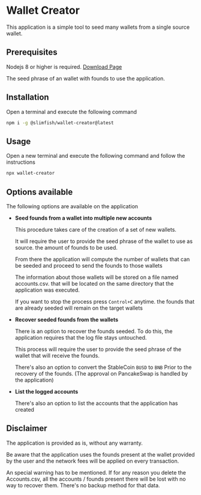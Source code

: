 # Wallet Creator

This application is a simple tool to seed many wallets from a single source wallet.

## Prerequisites

Nodejs 8 or higher is required. [Download Page](https://nodejs.org/en/download/)

The seed phrase of an wallet with founds to use the application.

## Installation

Open a terminal and execute the following command

```bash
npm i -g @slimfish/wallet-creator@latest
```

## Usage

Open a new terminal and execute the following command and follow the instructions

```bash
npx wallet-creator
```

## Options available

The following options are available on the application

- **Seed founds from a wallet into multiple new accounts**

    This procedure takes care of the creation of a set of new wallets.

    It will require the user to provide the seed phrase of the wallet to use as source. the amount of founds to be used.

    From there the application will compute the number of wallets that can be seeded and proceed to send the founds to those wallets

    The information about those wallets will be stored on a file named accounts.csv. that will be located on the same directory that the application was executed.

    If you want to stop the process press `Control+C` anytime. the founds that are already seeded will remain on the target wallets

- **Recover seeded founds from the wallets**

    There is an option to recover the founds seeded. To do this, the application requires that the log file stays untouched.

    This process will require the user to provide the seed phrase of the wallet that will receive the founds.

    There's also an option to convert the StableCoin `BUSD` to `BNB` Prior to the recovery of the founds. (The approval on PancakeSwap is handled by the application)

- **List the logged accounts**

    There's also an option to list the accounts that the application has created

## Disclaimer

The application is provided as is, without any warranty.

Be aware that the application uses the founds present at the wallet provided by the user and the network fees will be applied on every transaction.

An special warning has to be mentioned. If for any reason you delete the Accounts.csv, all the accounts / founds present there will be lost with no way to recover them. There's no backup method for that data.
